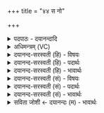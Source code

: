+++
title = "४४ स नो"

+++
<details><summary>पदपाठः - दयानन्दादि</summary>

सः। नः॒। भु॒व॒न॒स्य॒। प॒ते॒। प्र॒जा॒प॒त॒ इति॑ प्रजाऽपते। यस्य॑। ते॒। उ॒परि॑। गृ॒हा। यस्य॑। वा॒। इ॒ह। अ॒स्मै। ब्रह्म॑णे। अ॒स्मै। क्ष॒त्राय॑। महि॑। शर्म॑। य॒च्छ॒। स्वाहा॑। ४४।
</details>

<details><summary>अधिमन्त्रम् (VC)</summary>

- प्रजापतिर्देवता
- देवा ऋषयः
- भुरिगार्षी पङ्क्तिः
- पञ्चमः
</details>

<details><summary>दयानन्द-सरस्वती (हि) - विषयः</summary>

फिर उसी विषय को अगले मन्त्र में कहा है ॥
</details>

<details><summary>दयानन्द-सरस्वती (हि) - पदार्थः</summary>

पदार्थान्वयभाषाः -  हे (भुवनस्य) घर के (पते) स्वामी (प्रजापते) प्रजा की रक्षा करनेवाले पुरुष ! (इह) इस संसार में (यस्य) जिस (ते) तेरे (उपरि) अति उच्चता को देनेहारे उत्तम व्यवहार में (गृहाः) पदार्थों के ग्रहण करनेहारे गृहस्थ मनुष्य आदि (वा) वा (यस्य) जिसकी सब उत्तम क्रिया हैं (सः) सो तू (नः) हमारे (अस्मै) इस (ब्रह्मणे) वेद और ईश्वर के जाननेहारे मनुष्य तथा (अस्मै) इस (क्षत्राय) राजधर्म में निरन्तर स्थित क्षत्रिय के लिये (स्वाहा) सत्य क्रिया से (महि) बहुत (शर्म) घर और सुख को (यच्छ) दे ॥४४ ॥
</details>

<details><summary>दयानन्द-सरस्वती (हि) - भावार्थः</summary>

भावार्थभाषाः -  जो मनुष्य विद्वानों और क्षत्रियों के कुल को नित्य बढ़ाते हैं, वे अत्यन्त सुख को प्राप्त होते हैं ॥४४ ॥
</details>

<details><summary>दयानन्द-सरस्वती (सं) - विषयः</summary>

पुनस्तमेव विषयमाह ॥
</details>

<details><summary>दयानन्द-सरस्वती (सं) - पदार्थः</summary>

पदार्थान्वयभाषाः -  हे भुवनस्य पते प्रजापते ! इह यस्य ते तवोपरि गृहा वा यस्य सर्वाः शुभाः क्रियाः सन्ति, स त्वं नोऽस्मै ब्रह्मणेऽस्मै क्षत्राय स्वाहा महि शर्म यच्छ ॥४४ ॥
</details>

<details><summary>दयानन्द-सरस्वती (सं) - भावार्थः</summary>

भावार्थभाषाः -  ये मनुष्या विद्वत्कुलं राजकुलं च नित्यं वर्द्धयन्ति, ते महत्सुखमाप्नुवन्ति ॥४४ ॥
</details>

<details><summary>सविता जोशी ← दयानन्दः (म) - भावार्थः</summary>

भावार्थभाषाः -  जी माणसे विद्वानांचे व क्षत्रियांचे कुल सदैव उन्नत करतात त्यांना अत्यंत सुख प्राप्त होते.
</details>
